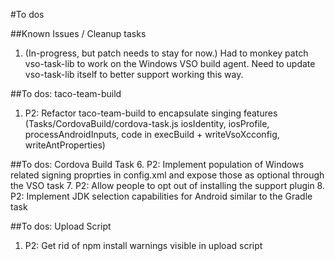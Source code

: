#To dos

##Known Issues / Cleanup tasks
1. (In-progress, but patch needs to stay for now.) Had to monkey patch vso-task-lib to work on the Windows VSO build agent. Need to update vso-task-lib itself to better support working this way.

##To dos: taco-team-build
1. P2: Refactor taco-team-build to encapsulate singing features (Tasks/CordovaBuild/cordova-task.js iosIdentity, iosProfile, processAndroidInputs, code in execBuild + writeVsoXcconfig, writeAntProperties)

##To dos: Cordova Build Task
6. P2: Implement population of Windows related signing proprties in config.xml and expose those as optional through the VSO task
7. P2: Allow people to opt out of installing the support plugin
8. P2: Implement JDK selection capabilities for Android similar to the Gradle task

##To dos: Upload Script
1. P2: Get rid of npm install warnings visible in upload script
